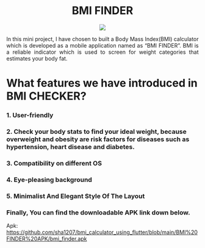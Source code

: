 <h1 align="center">BMI FINDER</h1>
<p align="center"> <img src="https://calculatormarket.com/wp-content/uploads/2016/10/BMI-Calculator.jpg"> </p>
<p align="justify">In this mini project, I have chosen to built a Body Mass Index(BMI) calculator which is developed as a mobile application named as “BMI FINDER”. BMI is a reliable indicator which is used to screen for weight categories that estimates your body fat.</p>

<h1 align="left">What features we have introduced in BMI CHECKER?</h1>

<h3 align="left">1.	User-friendly</h3>
<h3 align="left">2.	 Check your body stats to find your ideal weight, because overweight and obesity are risk factors for diseases such as hypertension, heart disease and diabetes.</h3>
<h3 align="left">3.	Compatibility on different OS</h3>
<h3 align="left">4.	Eye-pleasing background</h3>
<h3 align="left">5.	Minimalist And Elegant Style Of The Layout</h3>

<h3 align="justify">Finally, You can find the downloadable APK link down below.</h3>


Apk: https://github.com/sha1207/bmi_calculator_using_flutter/blob/main/BMI%20FINDER%20APK/bmi_finder.apk


